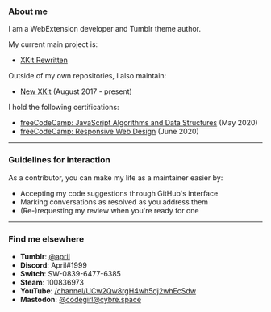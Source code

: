 ### About me

I am a WebExtension developer and Tumblr theme author.

My current main project is:
 - [XKit Rewritten](https://github.com/AprilSylph/XKit-Rewritten)

Outside of my own repositories, I also maintain:
 - [New XKit](https://github.com/new-xkit/XKit) (August 2017 - present)

I hold the following certifications:
 - [freeCodeCamp: JavaScript Algorithms and Data Structures](https://www.freecodecamp.org/certification/aprilsylph/javascript-algorithms-and-data-structures) (May 2020)
 - [freeCodeCamp: Responsive Web Design](https://www.freecodecamp.org/certification/aprilsylph/responsive-web-design) (June 2020)

---

### Guidelines for interaction

As a contributor, you can make my life as a maintainer easier by:
 - Accepting my code suggestions through GitHub's interface
 - Marking conversations as resolved as you address them
 - (Re-)requesting my review when you're ready for one

---

### Find me elsewhere

 - **Tumblr**: [@april](https://april.tumblr.com)
 - **Discord**: April#1999
 - **Switch**: SW-0839-6477-6385
 - **Steam**: 100836973
 - **YouTube**: [/channel/UCw2Qw8rgH4wh5dj2whEcSdw](https://www.youtube.com/channel/UCw2Qw8rgH4wh5dj2whEcSdw)
 - **Mastodon**: [@codegirl@cybre.space](https://cybre.space/@codegirl)
